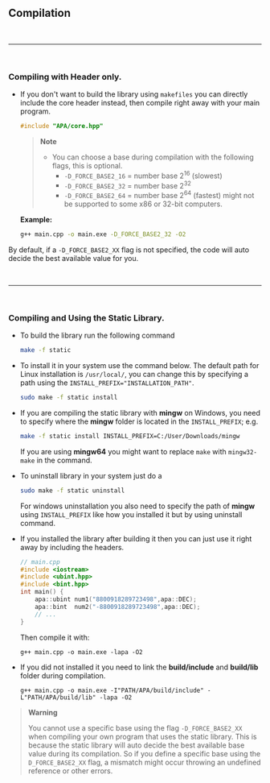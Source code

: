 ## **Compilation**

<br>

-----

<br>

### **Compiling with Header only**.

- If you don't want to build the library using ```makefiles``` you can directly
include the core header instead, then compile right away with your main program.

    ```c++
    #include "APA/core.hpp"
    ```

    > **Note**
    > - You can choose a base during compilation with the following flags, this
    is optional.
    >    - ```-D_FORCE_BASE2_16``` = number base 2<sup>16</sup> (slowest)
    >    - ```-D_FORCE_BASE2_32``` = number base 2<sup>32</sup>
    >    - ```-D_FORCE_BASE2_64``` = number base 2<sup>64</sup> (fastest) might
    not be supported to some x86 or 32-bit computers.
        
    **Example:**

    ```bash
    g++ main.cpp -o main.exe -D_FORCE_BASE2_32 -O2
    ```

By default, if a ```-D_FORCE_BASE2_XX``` flag is not specified, the code will auto
decide the best available value for you.

<br>

-----

<br>

### **Compiling and Using the Static Library**.

- To build the library run the following command
    ```bash
    make -f static
    ```
- To install it in your system use the command below. The default path for Linux
installation is ```/usr/local/```, you can change this by specifying a path using
the ```INSTALL_PREFIX="INSTALLATION_PATH"```.
    ```bash
    sudo make -f static install
    ```

- If you are compiling the static library with **mingw** on Windows, you need to
specify where the **mingw** folder is located in the ```INSTALL_PREFIX```; e.g.
    ```bash
    make -f static install INSTALL_PREFIX=C:/User/Downloads/mingw
    ```

    If you are using **mingw64** you might want to replace ```make``` with
    ```mingw32-make``` in the command.

- To uninstall library in your system just do a
    ```bash
    sudo make -f static uninstall
    ```

    For windows uninstallation you also need to specify the path of **mingw** using
    ```INSTALL_PREFIX``` like how you installed it but by using uninstall command.

- If you installed the library after building it then you can just use it right away
by including the headers.
    ```c++
    // main.cpp
    #include <iostream>
    #include <ubint.hpp>
    #include <bint.hpp>
    int main() {
        apa::ubint num1("8800918289723498",apa::DEC);
        apa::bint  num2("-8800918289723498",apa::DEC);
        // ...
    }
    ```
    Then compile it with:
    ```
    g++ main.cpp -o main.exe -lapa -O2
    ```
- If you did not installed it you need to link the **build/include** and **build/lib**
folder during compilation.
    ```
    g++ main.cpp -o main.exe -I"PATH/APA/build/include" -L"PATH/APA/build/lib" -lapa -O2
    ```

> **Warning**
>
> You cannot use a specific base using the flag ```-D_FORCE_BASE2_XX``` when compiling
> your own program that uses the static library. This is because the static library
> will auto decide the best available base value during its compilation. So if you
> define a specific base using the ```D_FORCE_BASE2_XX``` flag, a mismatch
> might occur throwing an undefined reference or other errors.
